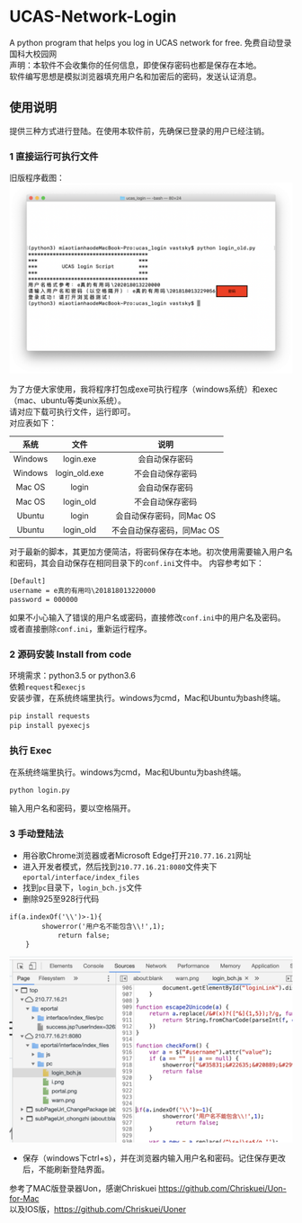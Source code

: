 # UCAS-Network-Login
A python program that helps you log in UCAS network for free. 免费自动登录国科大校园网 <br/>
声明：本软件不会收集你的任何信息，即使保存密码也都是保存在本地。<br/>
软件编写思想是模拟浏览器填充用户名和加密后的密码，发送认证消息。
## 使用说明
提供三种方式进行登陆。在使用本软件前，先确保已登录的用户已经注销。

### 1 直接运行可执行文件

旧版程序截图：
![avatar](screenshot2.png)

为了方便大家使用，我将程序打包成exe可执行程序（windows系统）和exec（mac、ubuntu等类unix系统）。<br/>
请对应下载可执行文件，运行即可。<br/>
对应表如下：

| 系统 | 文件 | 说明 |
| :------: | :------: | :------: |
| Windows | login.exe | 会自动保存密码 |
| Windows | login_old.exe | 不会自动保存密码 |
| Mac OS | login | 会自动保存密码 |
| Mac OS | login_old | 不会自动保存密码 |
| Ubuntu | login | 会自动保存密码，同Mac OS |
| Ubuntu | login_old | 不会自动保存密码，同Mac OS |

对于最新的脚本，其更加方便简洁，将密码保存在本地。初次使用需要输入用户名和密码，其会自动保存在相同目录下的`conf.ini`文件中。
内容参考如下：

```editorconfig
[Default]
username = e真的有用吗\201818013220000
password = 000000
```
如果不小心输入了错误的用户名或密码，直接修改`conf.ini`中的用户名及密码。或者直接删除`conf.ini`，重新运行程序。
### 2 源码安装 Install from code
环境需求：python3.5 or python3.6<br/>
依赖`request`和`execjs`<br/>
安装步骤，在系统终端里执行。windows为cmd，Mac和Ubuntu为bash终端。
```bash
pip install requests
pip install pyexecjs
```
### 执行 Exec
在系统终端里执行。windows为cmd，Mac和Ubuntu为bash终端。
```bash
python login.py
```
输入用户名和密码，要以空格隔开。

### 3 手动登陆法
* 用谷歌Chrome浏览器或者Microsoft Edge打开`210.77.16.21`网址
* 进入开发者模式，然后找到`210.77.16.21:8080`文件夹下`eportal/interface/index_files`
* 找到`pc`目录下，`login_bch.js`文件
* 删除925至928行代码
```
if(a.indexOf('\\')>-1){
  		showerror('用户名不能包含\\!',1);
			return false;
  	}
```
![avatar](screen.png)
* 保存（windows下ctrl+s），并在浏览器内输入用户名和密码。记住保存更改后，不能刷新登陆界面。

参考了MAC版登录器Uon，感谢Chriskuei
https://github.com/Chriskuei/Uon-for-Mac <br/>
以及IOS版，https://github.com/Chriskuei/Uoner


